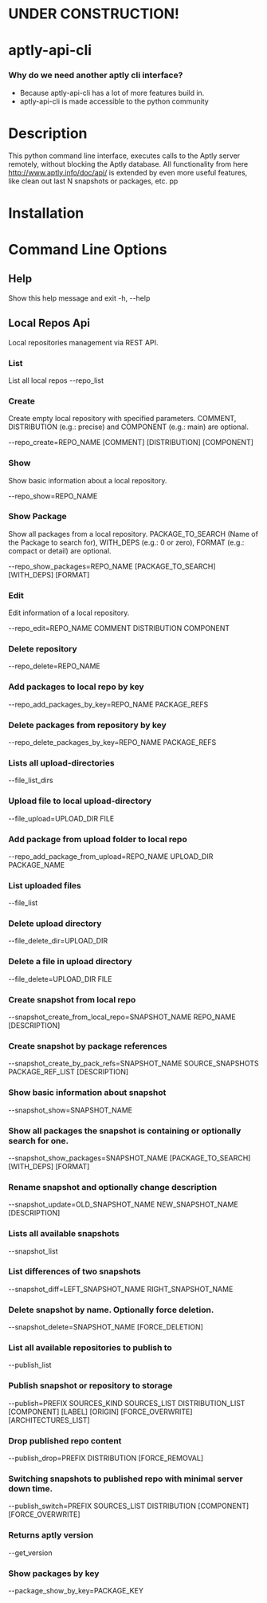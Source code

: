 # UNDER CONSTRUCTION!

# aptly-api-cli
### Why do we need another aptly cli interface?
- Because aptly-api-cli has a lot of more features build in.
- aptly-api-cli is made accessible to the python community


# Description
This python command line interface, executes calls to the Aptly server remotely, without blocking the Aptly database.
All functionality from here http://www.aptly.info/doc/api/ is extended by even more useful features, like clean out last N
snapshots or packages, etc. pp

# Installation

# Command Line Options

## Help
Show this help message and exit
-h, --help

## Local Repos Api
Local repositories management via REST API.

### List 
List all local repos
--repo_list

### Create
Create empty local repository with specified parameters. COMMENT,  DISTRIBUTION (e.g.: precise) and COMPONENT (e.g.: main) are optional.

--repo_create=REPO_NAME [COMMENT] [DISTRIBUTION] [COMPONENT]

### Show
Show basic information about a local repository.

--repo_show=REPO_NAME

### Show Package
Show all packages from a local repository. PACKAGE_TO_SEARCH (Name of the Package to search for), WITH_DEPS (e.g.: 0 or zero), FORMAT (e.g.: compact or detail) are optional.

--repo_show_packages=REPO_NAME [PACKAGE_TO_SEARCH] [WITH_DEPS] [FORMAT]

### Edit
Edit information of a local repository.  

--repo_edit=REPO_NAME COMMENT DISTRIBUTION COMPONENT


### Delete repository
--repo_delete=REPO_NAME

###  Add packages to local repo by key
--repo_add_packages_by_key=REPO_NAME PACKAGE_REFS

###  Delete packages from repository by key
--repo_delete_packages_by_key=REPO_NAME PACKAGE_REFS


### Lists all upload-directories
--file_list_dirs


### Upload file to local upload-directory 
--file_upload=UPLOAD_DIR FILE

### Add package from upload folder to local repo
--repo_add_package_from_upload=REPO_NAME UPLOAD_DIR PACKAGE_NAME

### List uploaded files
--file_list


### Delete upload directory
--file_delete_dir=UPLOAD_DIR


### Delete a file in upload directory
 --file_delete=UPLOAD_DIR FILE

### Create snapshot from local repo
--snapshot_create_from_local_repo=SNAPSHOT_NAME REPO_NAME [DESCRIPTION]


### Create snapshot by package references
--snapshot_create_by_pack_refs=SNAPSHOT_NAME SOURCE_SNAPSHOTS PACKAGE_REF_LIST [DESCRIPTION]


### Show basic information about snapshot
--snapshot_show=SNAPSHOT_NAME


### Show all packages the snapshot is containing or optionally search for one.
--snapshot_show_packages=SNAPSHOT_NAME [PACKAGE_TO_SEARCH] [WITH_DEPS] [FORMAT]


### Rename snapshot and optionally change description
--snapshot_update=OLD_SNAPSHOT_NAME NEW_SNAPSHOT_NAME [DESCRIPTION]


### Lists all available snapshots
--snapshot_list


### List differences of two snapshots
--snapshot_diff=LEFT_SNAPSHOT_NAME RIGHT_SNAPSHOT_NAME

### Delete snapshot by name. Optionally force deletion.
--snapshot_delete=SNAPSHOT_NAME [FORCE_DELETION]


### List all available repositories to publish to
--publish_list


### Publish snapshot or repository to storage
--publish=PREFIX SOURCES_KIND SOURCES_LIST DISTRIBUTION_LIST [COMPONENT] [LABEL] [ORIGIN] [FORCE_OVERWRITE] [ARCHITECTURES_LIST]


### Drop published repo content
--publish_drop=PREFIX DISTRIBUTION [FORCE_REMOVAL]


### Switching snapshots to published repo with minimal server down time.
--publish_switch=PREFIX SOURCES_LIST DISTRIBUTION [COMPONENT] [FORCE_OVERWRITE]


### Returns aptly version
--get_version


### Show packages by key
--package_show_by_key=PACKAGE_KEY

